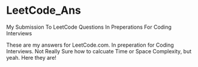 # LeetCode_Ans
My Submission To LeetCode Questions In Preperations For Coding Interviews

These are my answers for LeetCode.com. In preperation for Coding Interviews.
Not Really Sure how to calcuate Time or Space Complexity, but yeah. Here they are!
